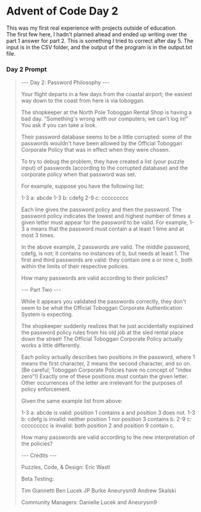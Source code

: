 # Advent of Code Day 2
This was my first real experience with projects outside of education.  
The first few here, I hadn't planned ahead and ended up writing over the part 1 answer for part 2.  This is something I tried to correct after day 5.
The input is in the CSV folder, and the output of the program is in the output.txt file.

### Day 2 Prompt
>--- Day 2: Password Philosophy ---
>
>Your flight departs in a few days from the coastal airport; the easiest way down to the coast from here is via toboggan.
>
>The shopkeeper at the North Pole Toboggan Rental Shop is having a bad day. "Something's wrong with our computers; we can't log in!" You ask if you can take a look.
>
>Their password database seems to be a little corrupted: some of the passwords wouldn't have been allowed by the Official Toboggan Corporate Policy that was in effect when they were chosen.
>
>To try to debug the problem, they have created a list (your puzzle input) of passwords (according to the corrupted database) and the corporate policy when that password was set.
>
>For example, suppose you have the following list:
>
>1-3 a: abcde
>1-3 b: cdefg
>2-9 c: ccccccccc
>
>Each line gives the password policy and then the password. The password policy indicates the lowest and highest number of times a given letter must appear for the password to be valid. For example, 1-3 a means that the password must contain a at least 1 time and at most 3 times.
>
>In the above example, 2 passwords are valid. The middle password, cdefg, is not; it contains no instances of b, but needs at least 1. The first and third passwords are valid: they contain one a or nine c, both within the limits of their respective policies.
>
>How many passwords are valid according to their policies?
>
>--- Part Two ---
>
>While it appears you validated the passwords correctly, they don't seem to be what the Official Toboggan Corporate Authentication System is expecting.
>
>The shopkeeper suddenly realizes that he just accidentally explained the password policy rules from his old job at the sled rental place down the street! The Official Toboggan Corporate Policy actually works a little differently.
>
>Each policy actually describes two positions in the password, where 1 means the first character, 2 means the second character, and so on. (Be careful; Toboggan Corporate Policies have no concept of "index zero"!) Exactly one of these positions must contain the given letter. Other occurrences of the letter are irrelevant for the purposes of policy enforcement.
>
>Given the same example list from above:
>
>    1-3 a: abcde is valid: position 1 contains a and position 3 does not.
>    1-3 b: cdefg is invalid: neither position 1 nor position 3 contains b.
>    2-9 c: ccccccccc is invalid: both position 2 and position 9 contain c.
>
>How many passwords are valid according to the new interpretation of the policies?
>
>--- Credits ---
>
>Puzzles, Code, & Design: Eric Wastl
>
>Beta Testing:
>
>    Tim Giannetti
>    Ben Lucek
>    JP Burke
>    Aneurysm9
>    Andrew Skalski
>
>Community Managers: Danielle Lucek and Aneurysm9
